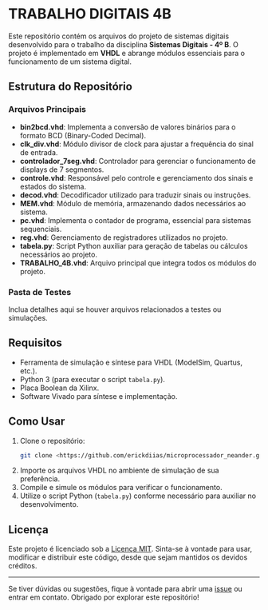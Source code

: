 # TRABALHO DIGITAIS 4B

Este repositório contém os arquivos do projeto de sistemas digitais desenvolvido para o trabalho da disciplina **Sistemas Digitais - 4º B**. O projeto é implementado em **VHDL** e abrange módulos essenciais para o funcionamento de um sistema digital.

## Estrutura do Repositório

### Arquivos Principais

- **bin2bcd.vhd**: Implementa a conversão de valores binários para o formato BCD (Binary-Coded Decimal).
- **clk_div.vhd**: Módulo divisor de clock para ajustar a frequência do sinal de entrada.
- **controlador_7seg.vhd**: Controlador para gerenciar o funcionamento de displays de 7 segmentos.
- **controle.vhd**: Responsável pelo controle e gerenciamento dos sinais e estados do sistema.
- **decod.vhd**: Decodificador utilizado para traduzir sinais ou instruções.
- **MEM.vhd**: Módulo de memória, armazenando dados necessários ao sistema.
- **pc.vhd**: Implementa o contador de programa, essencial para sistemas sequenciais.
- **reg.vhd**: Gerenciamento de registradores utilizados no projeto.
- **tabela.py**: Script Python auxiliar para geração de tabelas ou cálculos necessários ao projeto.
- **TRABALHO_4B.vhd**: Arquivo principal que integra todos os módulos do projeto.

### Pasta de Testes
Inclua detalhes aqui se houver arquivos relacionados a testes ou simulações.

## Requisitos

- Ferramenta de simulação e síntese para VHDL (ModelSim, Quartus, etc.).
- Python 3 (para executar o script `tabela.py`).
- Placa Boolean da Xilinx.
- Software Vivado para síntese e implementação.

## Como Usar

1. Clone o repositório:
   ```bash
   git clone <https://github.com/erickdiias/microprocessador_neander.git>
   ```
2. Importe os arquivos VHDL no ambiente de simulação de sua preferência.
3. Compile e simule os módulos para verificar o funcionamento.
4. Utilize o script Python (`tabela.py`) conforme necessário para auxiliar no desenvolvimento.

## Licença
Este projeto é licenciado sob a [Licença MIT](LICENSE). Sinta-se à vontade para usar, modificar e distribuir este código, desde que sejam mantidos os devidos créditos.

---

Se tiver dúvidas ou sugestões, fique à vontade para abrir uma [issue](https://github.com/) ou entrar em contato. Obrigado por explorar este repositório!

